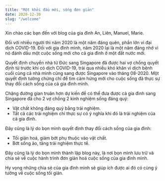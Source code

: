 ```yaml
---
title: "Một khởi đầu mới, sống đơn giản"
date: 2020-12-30
slug: "/welcome"
---
```


Xin chào các bạn đến với blog của gia đình An, Liên, Manuel, Marie.

Đối với nhiều người thì năm 2020 là một năm đáng quên, phần lớn vì đại dịch COVID-19. Đối với gia đình mình, năm 2020 lại là một năm đáng nhớ vì nó đánh dấu một cuộc sống mới cho cả gia đình ở một đất nước mới.

Quyết định chuyển nhà từ Đức sang Singapore đã được hai vợ chồng quyết định từ trước khi có dịch COVID-19, trải qua nhiều khó khăn vì dịch bệnh cuối cùng cả nhà mình cũng sang được Singapore vào tháng 08-2020. Một quyết định tưởng chừng chỉ để tìm cảm hứng mới cho cuộc sống đã thực sự thay đổi cách sống của cả gia đình mình. 

Chặng đường gian truân hơn dự kiến để có thể đưa được cả gia đình sang Singapore đã cho 2 vợ chồng 2 kinh nghiệm sống đáng quý: 

- Vật chất không đáng quý bằng trải nghiệm.
- Tất cả các trải nghiệm chỉ thực sự có ý nghĩa khi đó là trải nghiệm của cả gia đình.

Đây cũng là lý do bọn mình quyết định thay đổi cách sống của gia đình:

- Tối giản hoá, giảm bớt phụ thuộc vào vật chất.
- Bớt sống ảo, tăng trải nghiệm thực tế.

Đây cũng là lý do bọn mình thành lập blog này, là nơi bọn mình lưu trữ và chia sẻ về cuộc hành trình đơn giản hoá cuộc sống của gia đình mình.

Hy vọng những chia sẻ của gia đình mình sẽ giúp ích được ai đó có cùng ý tưởng về cuộc sống tối giản.

